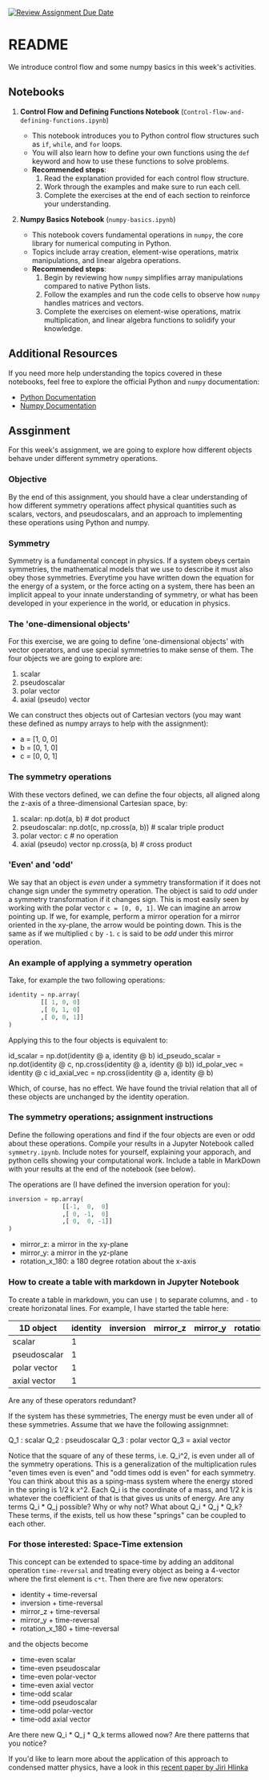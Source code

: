 [![Review Assignment Due Date](https://classroom.github.com/assets/deadline-readme-button-22041afd0340ce965d47ae6ef1cefeee28c7c493a6346c4f15d667ab976d596c.svg)](https://classroom.github.com/a/LMM68FzZ)
# README

We introduce control flow and some numpy basics in this week's activities.

## Notebooks

1. **Control Flow and Defining Functions Notebook** (`Control-flow-and-defining-functions.ipynb`)
    - This notebook introduces you to Python control flow structures such as `if`, `while`, and `for` loops.
    - You will also learn how to define your own functions using the `def` keyword and how to use these functions to solve problems.
    - **Recommended steps**:
        1. Read the explanation provided for each control flow structure.
        2. Work through the examples and make sure to run each cell.
        3. Complete the exercises at the end of each section to reinforce your understanding.

2. **Numpy Basics Notebook** (`numpy-basics.ipynb`)
    - This notebook covers fundamental operations in `numpy`, the core library for numerical computing in Python.
    - Topics include array creation, element-wise operations, matrix manipulations, and linear algebra operations.
    - **Recommended steps**:
        1. Begin by reviewing how `numpy` simplifies array manipulations compared to native Python lists.
        2. Follow the examples and run the code cells to observe how `numpy` handles matrices and vectors.
        3. Complete the exercises on element-wise operations, matrix multiplication, and linear algebra functions to solidify your knowledge.

## Additional Resources

If you need more help understanding the topics covered in these notebooks, feel free to explore the official Python and `numpy` documentation:
- [Python Documentation](https://docs.python.org/3/)
- [Numpy Documentation](https://numpy.org/doc/)

## Assginment

For this week's assignment, we are going to explore how different objects behave under different symmetry operations.

### Objective
By the end of this assignment, you should have a clear understanding of how different symmetry operations affect physical quantities such as scalars, vectors, and pseudoscalars, and an approach to implementing these operations using Python and numpy.

### Symmetry

Symmetry is a fundamental concept in physics. If a system obeys certain symmetries, the mathematical models that we use to describe it must also obey those symmetries. Everytime you have written down the equation for the energy of a system, or the force acting on a system, there has been an implicit appeal to your innate understanding of symmetry, or what has been developed in your experience in the world, or education in physics.


### The 'one-dimensional objects'

For this exercise, we are going to define 'one-dimensional objects' with vector operators, and use special symmetries to make sense of them. The four objects we are going to explore are:

1. scalar
2. pseudoscalar
3. polar vector
4. axial (pseudo) vector

We can construct thes objects out of Cartesian vectors (you may want these defined as numpy arrays to help with the assignment):

- a = [1, 0, 0]
- b = [0, 1, 0]
- c = [0, 0, 1]


### The symmetry operations

With these vectors defined, we can define the four objects, all aligned along the z-axis of a three-dimensional Cartesian space, by:

1. scalar: np.dot(a, b) # dot product
2. pseudoscalar: np.dot(c, np.cross(a, b)) # scalar triple product
3. polar vector: c # no operation
4. axial (pseudo) vector np.cross(a, b) # cross product

### 'Even' and 'odd'

We say that an object is *even* under a symmetry transformation if it does not change sign under the symmetry operation. The object is said to *odd* under a symmetry transformation if it changes sign. This is most easily seen by working with the polar vector `c = [0, 0, 1]`. We can imagine an arrow pointing up. If we, for example, perform a mirror operation for a mirror oriented in the xy-plane, the arrow would be pointing down. This is the same as if we multiplied `c` by `-1`. `c` is said to be *odd* under this mirror operation.

### An example of applying a symmetry operation

Take, for example the two following operations:

```python
identity = np.array(
         [[ 1, 0, 0]
         ,[ 0, 1, 0]
         ,[ 0, 0, 1]]
)
```

Applying this to the four objects is equivalent to:

id_scalar = np.dot(identity @ a, identity @ b)
id_pseudo_scalar = np.dot(identity @ c, np.cross(identity @ a, identity @ b))
id_polar_vec = identity @ c
id_axial_vec = np.cross(identity @ a, identity @ b)

Which, of course, has no effect. We have found the trivial relation that all of these objects are unchanged by the identity operation.

### The symmetry operations; assignment instructions

Define the following operations and find if the four objects are even or odd about these operations. Compile your results in a Jupyter Notebook called `symmetry.ipynb`. Include notes for yourself, explaining your apporach, and python cells showing your computational work. Include a table in MarkDown with your results at the end of the notebook (see below).

The operations are (I have defined the inversion operation for you):

```python
inversion = np.array(
               [[-1,  0,  0]
               ,[ 0, -1,  0]
               ,[ 0,  0, -1]]
)
```
- mirror_z: a mirror in the xy-plane
- mirror_y: a mirror in the yz-plane
- rotation_x_180: a 180 degree rotation about the x-axis


### How to create a table with markdown in Jupyter Notebook

To create a table in markdown, you can use `|` to separate columns, and `-` to create horizonatal lines. For example, I have started the table here:

| 1D object    | identity | inversion | mirror_z | mirror_y | rotation_x_180 |
|--------------|----------|-----------|----------|----------|----------------|
| scalar       | 1        |           |          |          |                |
| pseudoscalar | 1        |           |          |          |                |
| polar vector | 1        |           |          |          |                |
| axial vector | 1        |           |          |          |                |

Are any of these operators redundant?

If the system has these symmetries, The energy must be even under all of these symmetries. Assume that we have the following assignmnet:

Q_1 : scalar
Q_2 : pseudoscalar
Q_3 : polar vector
Q_3 = axial vector

Notice that the square of any of these terms, i.e. Q_i^2, is even under all of the symmetry operations. This is a generalization of the multiplication rules "even times even is even" and "odd times odd is even" for each symmetry. You can think about this as a sping-mass system where the energy stored in the spring is 1/2 k x^2. Each Q_i is the coordinate of a mass, and 1/2 k is whatever the coefficient of that is that gives us units of energy. Are any terms Q_i * Q_j possible? Why or why not? What about Q_i * Q_j * Q_k? These terms, if the exists, tell us how these "springs" can be coupled to each other.

### For those interested: Space-Time extension

This concept can be extended to space-time by adding an additonal operation `time-reversal` and treating every object as being a 4-vector where the first element is `c*t`. Then there are five new operators:

- identity + time-reversal
- inversion + time-reversal
- mirror_z + time-reversal
- mirror_y + time-reversal
- rotation_x_180 + time-reversal

and the objects become

- time-even scalar
- time-even pseudoscalar
- time-even polar-vector
- time-even axial vector
- time-odd scalar
- time-odd pseudoscalar
- time-odd polar-vector
- time-odd axial vector

Are there new Q_i * Q_j * Q_k terms allowed now? Are there patterns that you notice?

If you'd like to learn more about the application of this approach to condensed matter physics, have a look in this [recent paper by Jiri Hlinka](https://journals.aps.org/prl/abstract/10.1103/PhysRevLett.113.165502)
